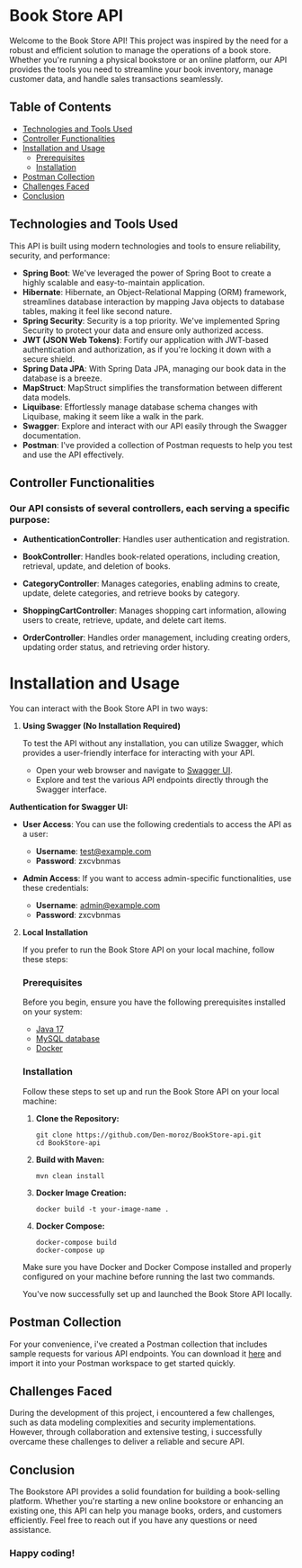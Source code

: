 # Book Store API

Welcome to the Book Store API! This project was inspired by the need for a robust and efficient solution to manage the operations of a book store. Whether you're running a physical bookstore or an online platform, our API provides the tools you need to streamline your book inventory, manage customer data, and handle sales transactions seamlessly.

## Table of Contents

- [Technologies and Tools Used](#technologies-and-tools-used)
- [Controller Functionalities](#controller-functionalities)
- [Installation and Usage](#installation-and-usage)
    - [Prerequisites](#prerequisites)
    - [Installation](#installation)
- [Postman Collection](#postman-collection)
- [Challenges Faced](#challenges-faced)
- [Conclusion](#conclusion)

## Technologies and Tools Used

This API is built using modern technologies and tools to ensure reliability, security, and performance:

- **Spring Boot**: We've leveraged the power of Spring Boot to create a highly scalable and easy-to-maintain application.
- **Hibernate**: Hibernate, an Object-Relational Mapping (ORM) framework, streamlines database interaction by mapping Java objects to database tables, making it feel like second nature.
- **Spring Security**: Security is a top priority. We've implemented Spring Security to protect your data and ensure only authorized access.
- **JWT (JSON Web Tokens)**: Fortify our application with JWT-based authentication and authorization, as if you're locking it down with a secure shield.
- **Spring Data JPA**: With Spring Data JPA, managing our book data in the database is a breeze.
- **MapStruct**: MapStruct simplifies the transformation between different data models.
- **Liquibase**: Effortlessly manage database schema changes with Liquibase, making it seem like a walk in the park.
- **Swagger**: Explore and interact with our API easily through the Swagger documentation.
- **Postman**: I've provided a collection of Postman requests to help you test and use the API effectively.

## Controller Functionalities

### Our API consists of several controllers, each serving a specific purpose:

- **AuthenticationController**: Handles user authentication and registration.

- **BookController**: Handles book-related operations, including creation, retrieval, update, and deletion of books.

- **CategoryController**: Manages categories, enabling admins to create, update, delete categories, and retrieve books by category.

- **ShoppingCartController**: Manages shopping cart information, allowing users to create, retrieve, update, and delete cart items.

- **OrderController**: Handles order management, including creating orders, updating order status, and retrieving order history.

# Installation and Usage

You can interact with the Book Store API in two ways:

1. **Using Swagger (No Installation Required)**

   To test the API without any installation, you can utilize Swagger, which provides a user-friendly interface for interacting with your API.

    - Open your web browser and navigate to [Swagger UI](http://ec2-13-48-249-170.eu-north-1.compute.amazonaws.com/api/swagger-ui/index.html#/).
    - Explore and test the various API endpoints directly through the Swagger interface.

**Authentication for Swagger UI:**

- **User Access**: You can use the following credentials to access the API as a user:
    - **Username**: test@example.com
    - **Password**: zxcvbnmas

- **Admin Access**: If you want to access admin-specific functionalities, use these credentials:
    - **Username**: admin@example.com
    - **Password**: zxcvbnmas

2. **Local Installation**

   If you prefer to run the Book Store API on your local machine, follow these steps:

   ### Prerequisites

   Before you begin, ensure you have the following prerequisites installed on your system:

    - [Java 17](https://www.oracle.com/java/technologies/javase/jdk17-archive-downloads.html)
    - [MySQL database](https://www.mysql.com/downloads/)
    - [Docker](https://docs.docker.com/get-docker/)

   ### Installation

   Follow these steps to set up and run the Book Store API on your local machine:

    1. **Clone the Repository:**

       ```shell
       git clone https://github.com/Den-moroz/BookStore-api.git
       cd BookStore-api
       ```

    2. **Build with Maven:**

       ```shell
       mvn clean install
       ```

    3. **Docker Image Creation:**

       ```shell
       docker build -t your-image-name .
       ```

    4. **Docker Compose:**

       ```shell
       docker-compose build
       docker-compose up
       ```

   Make sure you have Docker and Docker Compose installed and properly configured on your machine before running the last two commands.

   You've now successfully set up and launched the Book Store API locally.

## Postman Collection
For your convenience, i've created a Postman collection that includes sample requests for various API endpoints. You can download it [here](BookStore-api.postman_collection.json) and import it into your Postman workspace to get started quickly.

## Challenges Faced
During the development of this project, i encountered a few challenges, such as data modeling complexities and security implementations. However, through collaboration and extensive testing, i successfully overcame these challenges to deliver a reliable and secure API.

## Conclusion
The Bookstore API provides a solid foundation for building a book-selling platform. Whether you're starting a new online bookstore or enhancing an existing one, this API can help you manage books, orders, and customers efficiently. Feel free to reach out if you have any questions or need assistance.

### Happy coding!
